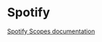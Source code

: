 # Spotify

[Spotify Scopes documentation](https://developer.spotify.com/documentation/general/guides/scopes/)

